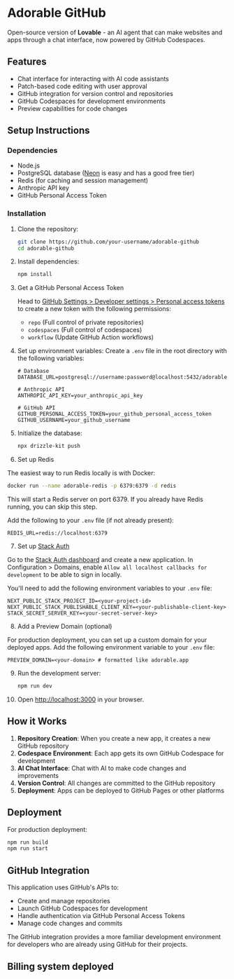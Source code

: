 # Adorable GitHub

Open-source version of **Lovable** - an AI agent that can make websites and apps through a chat interface, now powered by GitHub Codespaces.

## Features

- Chat interface for interacting with AI code assistants
- Patch-based code editing with user approval
- GitHub integration for version control and repositories
- GitHub Codespaces for development environments
- Preview capabilities for code changes

## Setup Instructions

### Dependencies

- Node.js
- PostgreSQL database ([Neon](https://neon.tech) is easy and has a good free tier)
- Redis (for caching and session management)
- Anthropic API key
- GitHub Personal Access Token

### Installation

1. Clone the repository:

   ```bash
   git clone https://github.com/your-username/adorable-github
   cd adorable-github
   ```

2. Install dependencies:

   ```bash
   npm install
   ```

3. Get a GitHub Personal Access Token

   Head to [GitHub Settings > Developer settings > Personal access tokens](https://github.com/settings/tokens) to create a new token with the following permissions:
   - `repo` (Full control of private repositories)
   - `codespaces` (Full control of codespaces)
   - `workflow` (Update GitHub Action workflows)

4. Set up environment variables:
   Create a `.env` file in the root directory with the following variables:

   ```
   # Database
   DATABASE_URL=postgresql://username:password@localhost:5432/adorable

   # Anthropic API
   ANTHROPIC_API_KEY=your_anthropic_api_key

   # GitHub API
   GITHUB_PERSONAL_ACCESS_TOKEN=your_github_personal_access_token
   GITHUB_USERNAME=your_github_username
   ```

5. Initialize the database:

   ```bash
   npx drizzle-kit push
   ```

6. Set up Redis

The easiest way to run Redis locally is with Docker:

```bash
docker run --name adorable-redis -p 6379:6379 -d redis
```

This will start a Redis server on port 6379. If you already have Redis running, you can skip this step.

Add the following to your `.env` file (if not already present):

```env
REDIS_URL=redis://localhost:6379
```

7. Set up [Stack Auth](https://stack-auth.com)

Go to the [Stack Auth dashboard](https://app.stack-auth.com) and create a new application. In Configuration > Domains, enable `Allow all localhost callbacks for development` to be able to sign in locally.

You'll need to add the following environment variables to your `.env` file:

```env
NEXT_PUBLIC_STACK_PROJECT_ID=<your-project-id>
NEXT_PUBLIC_STACK_PUBLISHABLE_CLIENT_KEY=<your-publishable-client-key>
STACK_SECRET_SERVER_KEY=<your-secret-server-key>
```

8. Add a Preview Domain (optional)

For production deployment, you can set up a custom domain for your deployed apps. Add the following environment variable to your `.env` file:

```env
PREVIEW_DOMAIN=<your-domain> # formatted like adorable.app
```

9. Run the development server:

   ```bash
   npm run dev
   ```

10. Open [http://localhost:3000](http://localhost:3000) in your browser.

## How it Works

1. **Repository Creation**: When you create a new app, it creates a new GitHub repository
2. **Codespace Environment**: Each app gets its own GitHub Codespace for development
3. **AI Chat Interface**: Chat with AI to make code changes and improvements
4. **Version Control**: All changes are committed to the GitHub repository
5. **Deployment**: Apps can be deployed to GitHub Pages or other platforms

## Deployment

For production deployment:

```bash
npm run build
npm run start
```

## GitHub Integration

This application uses GitHub's APIs to:

- Create and manage repositories
- Launch GitHub Codespaces for development
- Handle authentication via GitHub Personal Access Tokens
- Manage code changes and commits

The GitHub integration provides a more familiar development environment for developers who are already using GitHub for their projects.

## Billing system deployed

<!-- Last updated: 2025-01-08 09:40 UTC - Restored to eeb7ecf commit -->
